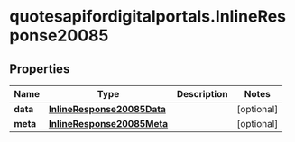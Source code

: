 # quotesapifordigitalportals.InlineResponse20085

## Properties

Name | Type | Description | Notes
------------ | ------------- | ------------- | -------------
**data** | [**InlineResponse20085Data**](InlineResponse20085Data.md) |  | [optional] 
**meta** | [**InlineResponse20085Meta**](InlineResponse20085Meta.md) |  | [optional] 


